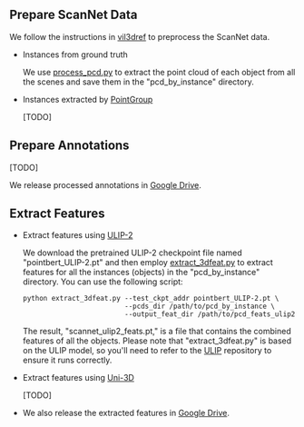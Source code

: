 ## Prepare ScanNet Data

We follow the instructions in [vil3dref](https://github.com/cshizhe/vil3dref/tree/main/preprocess/scannetv2) to preprocess the ScanNet data.

- Instances from ground truth

    We use [process_pcd.py](preprocess/process_pcd.py) to extract the point cloud of each object from all the scenes and save them in the "pcd_by_instance" directory.

- Instances extracted by [PointGroup](https://github.com/dvlab-research/PointGroup)

    [TODO]

## Prepare Annotations

[TODO]

We release processed annotations in [Google Drive](https://drive.google.com/drive/folders/19wOjXYjca6w3JRVzbbFMgwiQj6kd6MXQ?usp=drive_link).


## Extract Features

- Extract features using [ULIP-2](https://github.com/salesforce/ULIP)

  We download the pretrained ULIP-2 checkpoint file named "pointbert_ULIP-2.pt" and then employ [extract_3dfeat.py](preprocess/extract_3dfeat.py) to extract features for all the instances (objects) in the "pcd_by_instance" directory. You can use the following script:
  ```shell
  python extract_3dfeat.py --test_ckpt_addr pointbert_ULIP-2.pt \
                           --pcds_dir /path/to/pcd_by_instance \
                           --output_feat_dir /path/to/pcd_feats_ulip2
  ```

  The result, "scannet_ulip2_feats.pt," is a file that contains the combined features of all the objects. Please note that "extract_3dfeat.py" is based on the ULIP model, so you'll need to refer to the [ULIP](https://github.com/salesforce/ULIP) repository to ensure it runs correctly.

- Extract features using [Uni-3D](https://github.com/baaivision/Uni3D)

  [TODO]
  
- We also release the extracted features in [Google Drive](https://drive.google.com/drive/folders/19wOjXYjca6w3JRVzbbFMgwiQj6kd6MXQ?usp=drive_link).